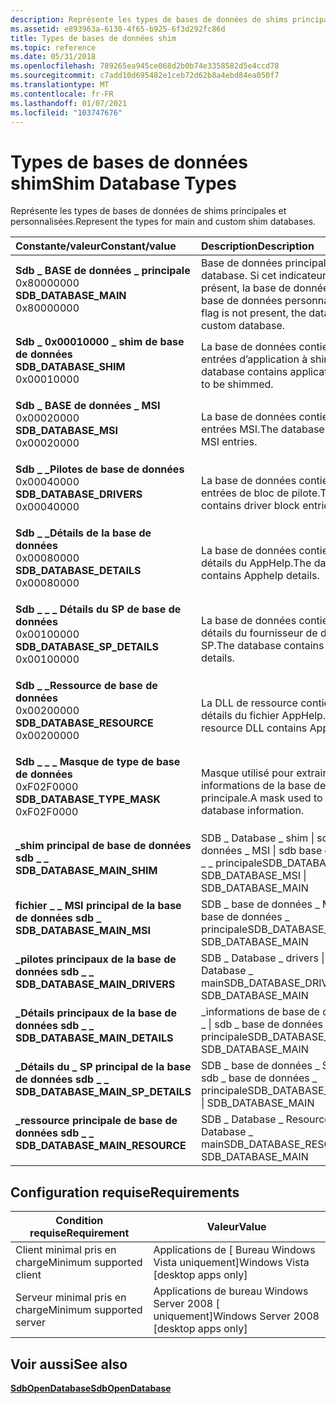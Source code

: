 ```yaml
---
description: Représente les types de bases de données de shims principales et personnalisées.
ms.assetid: e893963a-6130-4f65-b925-6f3d292fc86d
title: Types de bases de données shim
ms.topic: reference
ms.date: 05/31/2018
ms.openlocfilehash: 789265ea945ce068d2b0b74e3358582d5e4ccd78
ms.sourcegitcommit: c7add10d695482e1ceb72d62b8a4ebd84ea050f7
ms.translationtype: MT
ms.contentlocale: fr-FR
ms.lasthandoff: 01/07/2021
ms.locfileid: "103747676"
---
```

# <a name="shim-database-types"></a><span data-ttu-id="9b92b-103">Types de bases de données shim</span><span class="sxs-lookup"><span data-stu-id="9b92b-103">Shim Database Types</span></span>

<span data-ttu-id="9b92b-104">Représente les types de bases de données de shims principales et personnalisées.</span><span class="sxs-lookup"><span data-stu-id="9b92b-104">Represent the types for main and custom shim databases.</span></span>



| <span data-ttu-id="9b92b-105">Constante/valeur</span><span class="sxs-lookup"><span data-stu-id="9b92b-105">Constant/value</span></span>                                                                                                                                                                                                                                                | <span data-ttu-id="9b92b-106">Description</span><span class="sxs-lookup"><span data-stu-id="9b92b-106">Description</span></span>                                                                                   |
|:--------------------------------------------------------------------------------------------------------------------------------------------------------------------------------------------------------------------------------------------------------------|:----------------------------------------------------------------------------------------------|
| <span id="SDB_DATABASE_MAIN"></span><span id="sdb_database_main"></span><dl> <span data-ttu-id="9b92b-107"><dt>**Sdb \_ BASE de données \_ principale**</dt> <dt>0x80000000</dt></span><span class="sxs-lookup"><span data-stu-id="9b92b-107"><dt>**SDB\_DATABASE\_MAIN**</dt> <dt>0x80000000</dt></span></span> </dl>                    | <span data-ttu-id="9b92b-108">Base de données principale.</span><span class="sxs-lookup"><span data-stu-id="9b92b-108">The main database.</span></span> <span data-ttu-id="9b92b-109">Si cet indicateur n’est pas présent, la base de données est une base de données personnalisée.</span><span class="sxs-lookup"><span data-stu-id="9b92b-109">If this flag is not present, the database is a custom database.</span></span><br/> |
| <span id="SDB_DATABASE_SHIM"></span><span id="sdb_database_shim"></span><dl> <span data-ttu-id="9b92b-110"><dt>**Sdb \_ 0x00010000 \_ shim de base de données**</dt> <dt></dt></span><span class="sxs-lookup"><span data-stu-id="9b92b-110"><dt>**SDB\_DATABASE\_SHIM**</dt> <dt>0x00010000</dt></span></span> </dl>                    | <span data-ttu-id="9b92b-111">La base de données contient des entrées d’application à shim.</span><span class="sxs-lookup"><span data-stu-id="9b92b-111">The database contains application entries to be shimmed.</span></span><br/>                           |
| <span id="SDB_DATABASE_MSI"></span><span id="sdb_database_msi"></span><dl> <span data-ttu-id="9b92b-112"><dt>**Sdb \_ BASE de données \_ MSI**</dt> <dt>0x00020000</dt></span><span class="sxs-lookup"><span data-stu-id="9b92b-112"><dt>**SDB\_DATABASE\_MSI**</dt> <dt>0x00020000</dt></span></span> </dl>                       | <span data-ttu-id="9b92b-113">La base de données contient des entrées MSI.</span><span class="sxs-lookup"><span data-stu-id="9b92b-113">The database contains MSI entries.</span></span><br/>                                                 |
| <span id="SDB_DATABASE_DRIVERS"></span><span id="sdb_database_drivers"></span><dl> <span data-ttu-id="9b92b-114"><dt>**Sdb \_ \_Pilotes de base de données**</dt> <dt>0x00040000</dt></span><span class="sxs-lookup"><span data-stu-id="9b92b-114"><dt>**SDB\_DATABASE\_DRIVERS**</dt> <dt>0x00040000</dt></span></span> </dl>           | <span data-ttu-id="9b92b-115">La base de données contient des entrées de bloc de pilote.</span><span class="sxs-lookup"><span data-stu-id="9b92b-115">The database contains driver block entries.</span></span><br/>                                        |
| <span id="SDB_DATABASE_DETAILS"></span><span id="sdb_database_details"></span><dl> <span data-ttu-id="9b92b-116"><dt>**Sdb \_ \_Détails de la base de données**</dt> <dt>0x00080000</dt></span><span class="sxs-lookup"><span data-stu-id="9b92b-116"><dt>**SDB\_DATABASE\_DETAILS**</dt> <dt>0x00080000</dt></span></span> </dl>           | <span data-ttu-id="9b92b-117">La base de données contient les détails du AppHelp.</span><span class="sxs-lookup"><span data-stu-id="9b92b-117">The database contains Apphelp details.</span></span><br/>                                             |
| <span id="SDB_DATABASE_SP_DETAILS"></span><span id="sdb_database_sp_details"></span><dl> <span data-ttu-id="9b92b-118"><dt>**Sdb \_ \_ \_ Détails du SP de base de données**</dt> <dt>0x00100000</dt></span><span class="sxs-lookup"><span data-stu-id="9b92b-118"><dt>**SDB\_DATABASE\_SP\_DETAILS**</dt> <dt>0x00100000</dt></span></span> </dl> | <span data-ttu-id="9b92b-119">La base de données contient les détails du fournisseur de données SP.</span><span class="sxs-lookup"><span data-stu-id="9b92b-119">The database contains SP Apphelp details.</span></span><br/>                                          |
| <span id="SDB_DATABASE_RESOURCE"></span><span id="sdb_database_resource"></span><dl> <span data-ttu-id="9b92b-120"><dt>**Sdb \_ \_Ressource de base de données**</dt> <dt>0x00200000</dt></span><span class="sxs-lookup"><span data-stu-id="9b92b-120"><dt>**SDB\_DATABASE\_RESOURCE**</dt> <dt>0x00200000</dt></span></span> </dl>        | <span data-ttu-id="9b92b-121">La DLL de ressource contient les détails du fichier AppHelp.</span><span class="sxs-lookup"><span data-stu-id="9b92b-121">The resource DLL contains Apphelp details.</span></span><br/>                                         |
| <span id="SDB_DATABASE_TYPE_MASK"></span><span id="sdb_database_type_mask"></span><dl> <span data-ttu-id="9b92b-122"><dt>**Sdb \_ \_ \_ Masque de type de base de données**</dt> <dt>0xF02F0000</dt></span><span class="sxs-lookup"><span data-stu-id="9b92b-122"><dt>**SDB\_DATABASE\_TYPE\_MASK**</dt> <dt>0xF02F0000</dt></span></span> </dl>    | <span data-ttu-id="9b92b-123">Masque utilisé pour extraire les informations de la base de données principale.</span><span class="sxs-lookup"><span data-stu-id="9b92b-123">A mask used to extract main database information.</span></span><br/>                                  |
| <span id="SDB_DATABASE_MAIN_SHIM"></span><span id="sdb_database_main_shim"></span><dl> <span data-ttu-id="9b92b-124"><dt>**\_shim principal de base de données sdb \_ \_**</dt></span><span class="sxs-lookup"><span data-stu-id="9b92b-124"><dt>**SDB\_DATABASE\_MAIN\_SHIM**</dt></span></span> </dl>                                                                    | <span data-ttu-id="9b92b-125">SDB \_ Database \_ shim \| sdb \_ base de données \_ MSI \| sdb base de données \_ \_ principale</span><span class="sxs-lookup"><span data-stu-id="9b92b-125">SDB\_DATABASE\_SHIM \| SDB\_DATABASE\_MSI \| SDB\_DATABASE\_MAIN</span></span><br/>                   |
| <span id="SDB_DATABASE_MAIN_MSI"></span><span id="sdb_database_main_msi"></span><dl> <span data-ttu-id="9b92b-126"><dt>**fichier \_ \_ MSI principal de la base de données sdb \_**</dt></span><span class="sxs-lookup"><span data-stu-id="9b92b-126"><dt>**SDB\_DATABASE\_MAIN\_MSI**</dt></span></span> </dl>                                                                       | <span data-ttu-id="9b92b-127">SDB \_ base de données \_ MSI \| sdb \_ base de données \_ principale</span><span class="sxs-lookup"><span data-stu-id="9b92b-127">SDB\_DATABASE\_MSI \| SDB\_DATABASE\_MAIN</span></span><br/>                                          |
| <span id="SDB_DATABASE_MAIN_DRIVERS"></span><span id="sdb_database_main_drivers"></span><dl> <span data-ttu-id="9b92b-128"><dt>**\_pilotes principaux de la base de données sdb \_ \_**</dt></span><span class="sxs-lookup"><span data-stu-id="9b92b-128"><dt>**SDB\_DATABASE\_MAIN\_DRIVERS**</dt></span></span> </dl>                                                           | <span data-ttu-id="9b92b-129">SDB \_ Database \_ drivers \| sdb \_ Database \_ main</span><span class="sxs-lookup"><span data-stu-id="9b92b-129">SDB\_DATABASE\_DRIVERS \| SDB\_DATABASE\_MAIN</span></span><br/>                                      |
| <span id="SDB_DATABASE_MAIN_DETAILS"></span><span id="sdb_database_main_details"></span><dl> <span data-ttu-id="9b92b-130"><dt>**\_Détails principaux de la base de données sdb \_ \_**</dt></span><span class="sxs-lookup"><span data-stu-id="9b92b-130"><dt>**SDB\_DATABASE\_MAIN\_DETAILS**</dt></span></span> </dl>                                                           | <span data-ttu-id="9b92b-131">\_informations de base de données sdb \_ \| sdb \_ base de données \_ principale</span><span class="sxs-lookup"><span data-stu-id="9b92b-131">SDB\_DATABASE\_DETAILS \| SDB\_DATABASE\_MAIN</span></span><br/>                                      |
| <span id="SDB_DATABASE_MAIN_SP_DETAILS"></span><span id="sdb_database_main_sp_details"></span><dl> <span data-ttu-id="9b92b-132"><dt>**\_Détails du \_ SP principal de la base de données sdb \_ \_**</dt></span><span class="sxs-lookup"><span data-stu-id="9b92b-132"><dt>**SDB\_DATABASE\_MAIN\_SP\_DETAILS**</dt></span></span> </dl>                                                 | <span data-ttu-id="9b92b-133">SDB \_ base de données \_ SP \_ Détails \| sdb \_ base de données \_ principale</span><span class="sxs-lookup"><span data-stu-id="9b92b-133">SDB\_DATABASE\_SP\_DETAILS \| SDB\_DATABASE\_MAIN</span></span><br/>                                  |
| <span id="SDB_DATABASE_MAIN_RESOURCE"></span><span id="sdb_database_main_resource"></span><dl> <span data-ttu-id="9b92b-134"><dt>**\_ressource principale de base de données sdb \_ \_**</dt></span><span class="sxs-lookup"><span data-stu-id="9b92b-134"><dt>**SDB\_DATABASE\_MAIN\_RESOURCE**</dt></span></span> </dl>                                                        | <span data-ttu-id="9b92b-135">SDB \_ Database \_ Resource \| sdb \_ Database \_ main</span><span class="sxs-lookup"><span data-stu-id="9b92b-135">SDB\_DATABASE\_RESOURCE \| SDB\_DATABASE\_MAIN</span></span><br/>                                     |



## <a name="requirements"></a><span data-ttu-id="9b92b-136">Configuration requise</span><span class="sxs-lookup"><span data-stu-id="9b92b-136">Requirements</span></span>



| <span data-ttu-id="9b92b-137">Condition requise</span><span class="sxs-lookup"><span data-stu-id="9b92b-137">Requirement</span></span> | <span data-ttu-id="9b92b-138">Valeur</span><span class="sxs-lookup"><span data-stu-id="9b92b-138">Value</span></span> |
|-------------------------------------|------------------------------------------------------|
| <span data-ttu-id="9b92b-139">Client minimal pris en charge</span><span class="sxs-lookup"><span data-stu-id="9b92b-139">Minimum supported client</span></span><br/> | <span data-ttu-id="9b92b-140">Applications de \[ Bureau Windows Vista uniquement\]</span><span class="sxs-lookup"><span data-stu-id="9b92b-140">Windows Vista \[desktop apps only\]</span></span><br/>       |
| <span data-ttu-id="9b92b-141">Serveur minimal pris en charge</span><span class="sxs-lookup"><span data-stu-id="9b92b-141">Minimum supported server</span></span><br/> | <span data-ttu-id="9b92b-142">Applications de bureau Windows Server 2008 \[ uniquement\]</span><span class="sxs-lookup"><span data-stu-id="9b92b-142">Windows Server 2008 \[desktop apps only\]</span></span><br/> |



## <a name="see-also"></a><span data-ttu-id="9b92b-143">Voir aussi</span><span class="sxs-lookup"><span data-stu-id="9b92b-143">See also</span></span>

<dl> <dt>

[<span data-ttu-id="9b92b-144">**SdbOpenDatabase**</span><span class="sxs-lookup"><span data-stu-id="9b92b-144">**SdbOpenDatabase**</span></span>](sdbopendatabase.md)
</dt> </dl>

 

 





